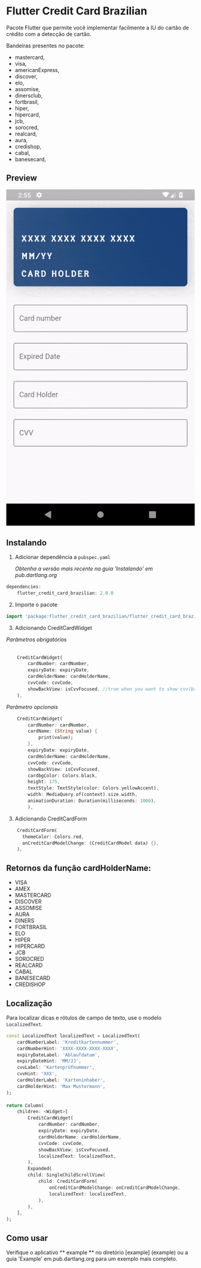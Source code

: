 # Flutter Credit Card Brazilian

Pacote Flutter que permite você implementar facilmente a IU do cartão de crédito com a detecção de cartão.

Bandeiras presentes no pacote:
*  mastercard,
*  visa,
*  americanExpress,
*  discover,
*  elo,
*  assomise,
*  dinersclub,
*  fortbrasil,
*  hiper,
*  hipercard,
*  jcb,
*  sorocred,
*  realcard,
*  aura,
*  credishop,
*  cabal,
*  banesecard,

## Preview

![O aplicativo de exemplo em execução no Android](https://github.com/JoseBarreto1/flutter_credit_card_brazilian/blob/master/preview/preview.gif)

## Instalando

1.  Adicionar dependência a `pubspec.yaml`

    *Obtenha a versão mais recente na guia 'Instalando' em pub.dartlang.org*
    
```dart
dependencies:
    flutter_credit_card_brazilian: 2.0.0
```

2.  Importe o pacote
```dart
import 'package:flutter_credit_card_brazilian/flutter_credit_card_brazilian.dart';
```

3.  Adicionando CreditCardWidget

*Parâmetros obrigatórios*
```dart

    CreditCardWidget(
        cardNumber: cardNumber,
        expiryDate: expiryDate, 
        cardHolderName: cardHolderName,
        cvvCode: cvvCode,
        showBackView: isCvvFocused, //true when you want to show cvv(back) view
    ),
```    
*Parâmetro opcionais*
```dart   
    CreditCardWidget(
        cardNumber: cardNumber,
        cardName: (String value) {
            print(value);
        },
        expiryDate: expiryDate,
        cardHolderName: cardHolderName,
        cvvCode: cvvCode,
        showBackView: isCvvFocused,
        cardbgColor: Colors.black,
        height: 175,
        textStyle: TextStyle(color: Colors.yellowAccent),
        width: MediaQuery.of(context).size.width,
        animationDuration: Duration(milliseconds: 1000),
        ),
``` 
3.  Adicionando CreditCardForm

```dart
    CreditCardForm(
      themeColor: Colors.red,
      onCreditCardModelChange: (CreditCardModel data) {},
    ),
```
## Retornos da função cardHolderName:
*  VISA
*  AMEX
*  MASTERCARD
*  DISCOVER
*  ASSOMISE
*  AURA
*  DINERS
*  FORTBRASIL
*  ELO
*  HIPER
*  HIPERCARD
*  JCB
*  SOROCRED
*  REALCARD
*  CABAL
*  BANESECARD
*  CREDISHOP

## Localização

Para localizar dicas e rótulos de campo de texto, use o modelo `LocalizedText`.

```dart
const LocalizedText localizedText = LocalizedText(
    cardNumberLabel: 'Kreditkartennummer',
    cardNumberHint: 'XXXX-XXXX-XXXX-XXXX',
    expiryDateLabel: 'Ablaufdatum',
    expiryDateHint: 'MM/JJ',
    cvvLabel: 'Kartenprüfnummer',
    cvvHint: 'XXX',
    cardHolderLabel: 'Karteninhaber',
    cardHolderHint: 'Max Mustermann',
);

return Column(
    children: <Widget>[
        CreditCardWidget(
            cardNumber: cardNumber,
            expiryDate: expiryDate,
            cardHolderName: cardHolderName,
            cvvCode: cvvCode,
            showBackView: isCvvFocused,
            localizedText: localizedText,
        ),
        Expanded(
        child: SingleChildScrollView(
            child: CreditCardForm(
                onCreditCardModelChange: onCreditCardModelChange,
                localizedText: localizedText,
            ),
        ),
    ],
);
```

## Como usar
Verifique o aplicativo ** example ** no diretório [example] (example) ou a guia 'Example' em pub.dartlang.org para um exemplo mais completo.
